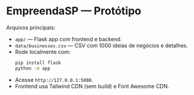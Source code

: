 # EmpreendaSP — Protótipo

Arquivos principais:
- `app/` — Flask app com frontend e backend.
- `data/businesses.csv` — CSV com 1000 ideias de negócios e detalhes. 
- Rode localmente com:
  ```bash
  pip install flask
  python -m app
  ```
- Acesse `http://127.0.0.1:5000`.
- Frontend usa Tailwind CDN (sem build) e Font Awesome CDN.
